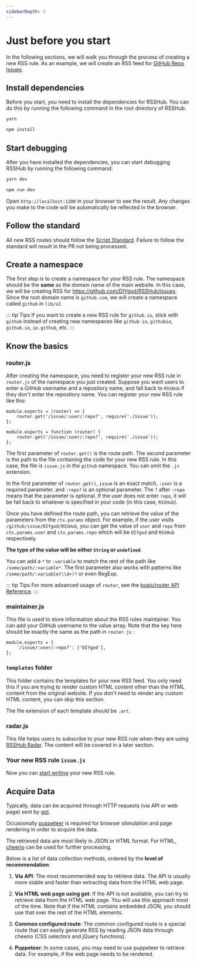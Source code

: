 ```yaml
---
sidebarDepth: 2
---
```

# Just before you start

In the following sections, we will walk you through the process of creating a new RSS rule. As an example, we will create an RSS feed for [GitHub Repo Issues](/en/programming.html#github-repo-issues).

## Install dependencies

Before you start, you need to install the dependencies for RSSHub. You can do this by running the following command in the root directory of RSSHub:

<code-group>
<code-block title="yarn" active>

```bash
yarn
```

</code-block>
<code-block title="npm">

```bash
npm install
```

</code-block>
</code-group>

## Start debugging

After you have installed the dependencies, you can start debugging RSSHub by running the following command:

<code-group>
<code-block title="yarn" active>

```bash
yarn dev
```

</code-block>
<code-block title="npm">

```bash
npm run dev
```

</code-block>
</code-group>

Open `http://localhost:1200` in your browser to see the result. Any changes you make to the code will be automatically be reflected in the browser.

## Follow the standard

All new RSS routes should follow the [Script Standard](/en/joinus/script-standard.html). Failure to follow the standard will result in the PR not being processed.

## Create a namespace

The first step is to create a namespace for your RSS rule. The namespace should be the **same** as the domain name of the main website. In this case, we will be creating RSS for <https://github.com/DIYgod/RSSHub/issues>. Since the root domain name is `github.com`, we will create a namespace called `github` in `lib/v2`.

::: tip Tips
If you want to create a new RSS rule for `github.io`, stick with `github` instead of creating new namespaces like `github-io`, `githubio`, `github.io`, `io.github`, etc.
:::

## Know the basics

### router.js

After creating the namespace, you need to register your new RSS rule in `router.js` of the namespace you just created. Suppose you want users to enter a GitHub username and a repository name, and fall back to `RSSHub` if they don't enter the repository name. You can register your new RSS rule like this:

<code-group>
<code-block title="Arrow Functions" active>

```js{2}
module.exports = (router) => {
    router.get('/issue/:user/:repo?', require('./issue'));
};
```

</code-block>
<code-block title="Regular Functions">

```js{2}
module.exports = function (router) {
    router.get('/issue/:user/:repo?', require('./issue'));
};
```

</code-block>
</code-group>

The first parameter of `router.get()` is the route path. The second parameter is the path to the file containing the code for your new RSS rule. In this case, the file is `issue.js` in the `github` namespace. You can omit the `.js` extension.

In the first parameter of `router.get()`, `issue` is an exact match, `:user` is a required parameter, and `:repo?` is an optional parameter. The `?` after `:repo` means that the parameter is optional. If the user does not enter `repo`, it will be fall back to whatever is specified in your code (in this case, `RSSHub`).

Once you have defined the route path, you can retrieve the value of the parameters from the `ctx.params` object. For example, if the user visits `/github/issue/DIYgod/RSSHub`, you can get the value of `user` and `repo` from `ctx.params.user` and `ctx.params.repo` which will be `DIYgod` and `RSSHub` respectively.

**The type of the value will be either `String` or `undefined`**.

You can add a `*` to `:variable` to match the rest of the path like `/some/path/:variable*`. The first parameter also works with patterns like `/some/path/:variable(\\d+)?` or even RegExp.

::: tip Tips
For more advanced usage of `router`, see the [koajs/router API Reference](https://github.com/koajs/router/blob/master/API.md).
:::

### maintainer.js

This file is used to store information about the RSS rules maintainer. You can add your GitHub username to the value array. Note that the key here should be exactly the same as the path in `router.js` :

```js{2}
module.exports = {
    '/issue/:user/:repo?': ['DIYgod'],
};
```

### `templates` folder

This folder contains the templates for your new RSS feed. You only need this if you are trying to render custom HTML content other than the HTML content from the original website. If you don't need to render any custom HTML content, you can skip this section.

The file extension of each template should be `.art`.

### radar.js

This file helps users to subscribe to your new RSS rule when they are using [RSSHub Radar](https://github.com/DIYgod/RSSHub-Radar). The content will be covered in a later section.

### Your new RSS rule `issue.js`

Now you can [start writing](/en/joinus/new-rss/start-code.html) your new RSS rule.

## Acquire Data

Typically, data can be acquired through HTTP requests (via API or web page) sent by [got](https://github.com/sindresorhus/got).

Occasionally [puppeteer](https://github.com/puppeteer/puppeteer) is required for browser stimulation and page rendering in order to acquire the data.

The retrieved data are most likely in JSON or HTML format. For HTML, [cheerio](https://github.com/cheeriojs/cheerio) can be used for further processing.

Below is a list of data collection methods, ordered by the **level of recommendation**:

1.  **Via API**: The most recommended way to retrieve data. The API is usually more stable and faster than extracting data from the HTML web page.

2.  **Via HTML web page using got**: If the API is not available, you can try to retrieve data from the HTML web page. You will use this approach most of the time. Note that if the HTML contains embedded JSON, you should use that over the rest of the HTML elements.

3.  **Common configured route**: The common configured route is a special route that can easily generate RSS by reading JSON data through cheerio (CSS selectors and jQuery functions).

4.  **Puppeteer**: In some cases, you may need to use puppeteer to retrieve data. For example, if the web page needs to be rendered.

